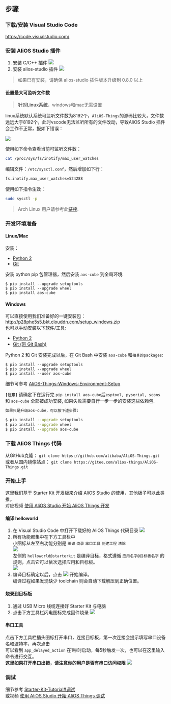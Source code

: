 ## 步骤

### 下载/安装 Visual Studio Code
https://code.visualstudio.com/

### 安装 AliOS Studio 插件
1. 安装 C/C++ 插件
![](https://img.alicdn.com/tfs/TB1YVS4ghGYBuNjy0FnXXX5lpXa-3270-2182.png)
2. 安装 alios-studio 插件
![](https://img.alicdn.com/tfs/TB1eFS4ghGYBuNjy0FnXXX5lpXa-3270-2182.png)
> 如果已有安装，请确保 alios-studio 插件版本升级到 0.8.0 以上
#### 设置最大可监听文件数
> **针对Linux系统**，windows和mac无需设置

linux系统默认系统可监听文件数为8192个，`AliOS-Things`的源码比较大，文件数远远大于8192个，此时vscode无法监听所有的文件改动，导致AliOS Studio 插件会工作不正常，报如下错误：

![](https://img.alicdn.com/tfs/TB1xxKIororBKNjSZFjXXc_SpXa-374-89.jpg)

使用如下命令查看当前可监听文件数：
```sh
cat /proc/sys/fs/inotify/max_user_watches
```
编辑文件：`/etc/sysctl.conf`，然后增加如下行：
```sh
fs.inotify.max_user_watches=524288
```
使用如下指令生效：
```sh
sudo sysctl -p
```

> Arch Linux 用户请参考此[链接](https://github.com/guard/listen/wiki/Increasing-the-amount-of-inotify-watchers).

### 开发环境准备

#### Linux/Mac

安装：
- [Python 2](https://www.python.org/downloads/)
- [Git](https://git-scm.com/downloads)

安装 python pip 包管理器，然后安装 `aos-cube` 到全局环境:
```
$ pip install --upgrade setuptools
$ pip install --upgrade wheel
$ pip install aos-cube
```

#### Windows
可以直接使用我们准备好的一键安装包：http://p28phe5s5.bkt.clouddn.com/setup_windows.zip  
也可以手动安装以下软件/工具:  
- [Python 2](https://www.python.org/downloads/)
- [Git (带 Git Bash)](https://git-scm.com/downloads)

Python 2 和 Git 安装完成以后，在 Git Bash 中安装 `aos-cube` 和`相关的packages`:
```
$ pip install --upgrade setuptools
$ pip install --upgrade wheel
$ pip install --user aos-cube
```

细节可参考 [AliOS-Things-Windows-Environment-Setup](https://github.com/alibaba/AliOS-Things/wiki/AliOS-Things-Windows-Environment-Setup) 

**`[注意]`** 请确定下在运行完 `pip install aos-cube`后`esptool, pyserial, scons` 和 `aos-cube` 全部被成功安装, 如果失败需要自行一步一步的安装这些依赖包.

```bash
如果只是升级aos-cube，可以按下述步骤:

$ pip install --upgrade setuptools
$ pip install --upgrade wheel
$ pip install --upgrade aos-cube
```

### 下载 AliOS Things 代码

从GitHub克隆：
`git clone https://github.com/alibaba/AliOS-Things.git`  
或者从国内镜像站点：
`git clone https://gitee.com/alios-things/AliOS-Things.git`


### 开始上手

这里我们基于 Starter Kit 开发板来介绍 AliOS Studio 的使用，其他板子可以此类推。  
对应视频 [使用 AliOS Studio 开始 AliOS Things 开发](http://v.youku.com/v_show/id_XMzU3OTE2MzI1Ng==.html)

#### 编译 helloworld

1. 在 Visual Studio Code 中打开下载好的 AliOS Things 代码目录
![](https://img.alicdn.com/tfs/TB1cPDapwmTBuNjy1XbXXaMrVXa-2032-1170.png)
2. 所有功能都集中在下方工具栏中  
小图标从左至右功能分别是 `编译` `烧录` `串口工具` `创建工程` `清除`  
![](https://img.alicdn.com/tfs/TB1WPzapwmTBuNjy1XbXXaMrVXa-286-22.png)  
左侧的 `helloworld@starterkit` 是编译目标，格式遵循 `应用名字@目标板名字` 的规则，点击它可以依次选择应用和目标板。  
![](https://img.alicdn.com/tfs/TB1Rt2gpwmTBuNjy1XbXXaMrVXa-2032-1170.png)
3. 编译目标确定以后，点击 ![](https://img.alicdn.com/tfs/TB1qR_UpuSSBuNjy0FlXXbBpVXa-24-22.png) 开始编译。  
编译过程如果发现缺少 toolchain 则会自动下载解压到正确位置。

#### 烧录到目标板

1. 通过 USB Micro 线缆连接好 Starter Kit 与电脑
2. 点击下方工具栏闪电图标完成固件烧录
![](https://img.alicdn.com/tfs/TB1YOvEprGYBuNjy0FoXXciBFXa-2032-1170.png)

#### 串口工具

点击下方工具栏插头图标打开串口，连接目标板，第一次连接会提示填写串口设备名和波特率，再次点击  
可以看到 `app_delayed_action` 在1秒时启动，每5秒触发一次，也可以在这里输入命令进行交互。  
**这里如果打开串口出错，请注意你的用户是否有串口访问权限**
![](https://img.alicdn.com/tfs/TB1CfefpTtYBeNjy1XdXXXXyVXa-2032-1170.png)

### 调试
细节参考 [Starter-Kit-Tutorial#调试](Starter-Kit-Tutorial#调试)  
或视频 [使用 AliOS Studio 开始 AliOS Things 调试](http://v.youku.com/v_show/id_XMzU3OTE5ODE1Ng==.html)
